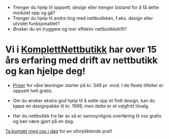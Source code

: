 - Trenger du hjelp til oppsett, design eller trenger bistand for å få dette modulet opp og gå?
- Trenger du hjelp til andre ting med nettbutikken, f.eks. design eller utvidet funksjonalitet?
- Ønsker du en tryggere og mer effektiv nettbutikkdrift?

# Vi i [KomplettNettbutikk] har over 15 års erfaring med drift av nettbutikk og kan hjelpe deg!

- [Priser] for våre løsninger starter på kr. 349 pr. mnd. I de fleste tilfeller er oppsett helt gratis.

- Om du ønsker ekstra god hjelp til å sette opp et flott design, kan du kjøpe en designpakke til kr. 1999, men dette er et valgfritt tilvalg.

- Har du nettbutikk fra før av så er sannsynligvis overføring til oss gratis og kan være gjort på en dag.

[Ta kontakt med oss i dag] for en uforpliktende prat!

[KomplettNettbutikk]: https://www.komplettnettbutikk.no
[Ta kontakt med oss i dag]:  https://www.komplettnettbutikk.no/#kontakt
[Priser]: https://www.komplettnettbutikk.no/priser-for-nokkelferdig-nettbutik/
[(les mer om oss her)]: https://www.komplettnettbutikk.no/om-oss/

